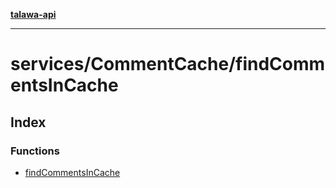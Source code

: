 [**talawa-api**](../../../README.md)

***

# services/CommentCache/findCommentsInCache

## Index

### Functions

- [findCommentsInCache](functions/findCommentsInCache.md)
